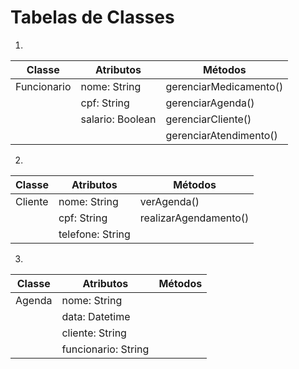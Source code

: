 # Tabelas de Classes

1.
|    Classe   |     Atributos     |           Métodos         |
| ----------- | ----------------- | ------------------------- |
| Funcionario | nome: String | gerenciarMedicamento() |
| | cpf: String | gerenciarAgenda() |
| | salario: Boolean | gerenciarCliente() |
| | | gerenciarAtendimento() |

2.
|    Classe   |     Atributos     |           Métodos         |
| ----------- | ----------------- | ------------------------- |
| Cliente | nome: String      | verAgenda()    |
| | cpf: String | realizarAgendamento() |
| | telefone: String | |

3.
|    Classe   |     Atributos     |           Métodos         |
| ----------- | ----------------- | ------------------------- |
| Agenda | nome: String | |
| | data: Datetime | |
| | cliente: String | |
| | funcionario: String | |

